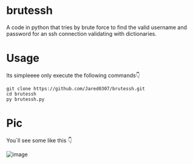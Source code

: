 # brutessh
A code in python that tries by brute force to find the valid username and password for an ssh connection validating with dictionaries.

# Usage
Its simpleeee only execute the following commands👇

```console
git clone https://github.com/Jared0307/brutessh.git
cd brutessh
py brutessh.py
```
# Pic
You´ll see some like this 👇

![image](https://github.com/user-attachments/assets/61f8ae23-ffb5-43fc-b8b3-045ed4c8466e)
